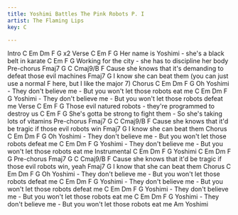 ```yaml
---
title: Yoshimi Battles The Pink Robots P. I
artist: The Flaming Lips
key: C

---
```

Intro
C    Em    Dm    F  G  x2
Verse
C              Em     F                         G
  Her name is Yoshimi - she's a black belt in karate
C                 Em   F                           G
  Working for the city - she has to discipline her body
Pre-chorus
          Fmaj7             G            C          Cmaj9/B   F
Cause she knows that it's demanding to defeat those  evil  machines
Fmaj7                G
      I know she can beat them
(you can just use a normal F here, but I like the major 7)
Chorus
     C                    Em             Dm                  F      G
Oh Yoshimi - They don't believe me - But you won't let those robots eat me
  C                    Em             Dm                  F        G
Yoshimi - They don't believe me - But you won't let those robots defeat me
Verse
C              Em     F                         G
  Those evil natured robots - they're programmed to destroy us
C                 Em   F                           G
  She's gotta be strong to fight them - So she's taking lots of vitamins
Pre-chorus
          Fmaj7              G               C    Cmaj9/B F
Cause she knows that it'd be tragic if those evil  robots win
Fmaj7                G
      I know she can beat them
Chorus
     C                    Em             Dm                  F        G
Oh Yoshimi - They don't believe me - But you won't let those robots defeat me
  C                    Em             Dm                  F      G
Yoshimi - They don't believe me - But you won't let those robots eat me
Instrumental
  C     Em    Dm    F  G
Yoshimi
C    Em    Dm    F  G
Pre-chorus
          Fmaj7              G               C    Cmaj9/B F
Cause she knows that it'd be tragic if those evil robots  win, yeah
Fmaj7                     G
      I know that she can beat them
Chorus
     C                    Em             Dm                  F        G
Oh Yoshimi - They don't believe me - But you won't let those robots defeat me
  C                    Em             Dm                  F        G
Yoshimi - They don't believe me - But you won't let those robots defeat me
  C                    Em             Dm                  F      G
Yoshimi - They don't believe me - But you won't let those robots eat me
  C                    Em             Dm                  F      G
Yoshimi - They don't believe me - But you won't let those robots eat me
  Am
Yoshimi
